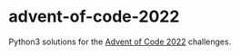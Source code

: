 # advent-of-code-2022
Python3 solutions for the [Advent of Code 2022](https://adventofcode.com/2022) challenges.
